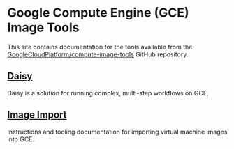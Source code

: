 # Google Compute Engine (GCE) Image Tools

This site contains documentation for the tools available from the
[GoogleCloudPlatform/compute-image-tools](https://github.com/GoogleCloudPlatform/compute-image-tools)
GitHub repository.

## [Daisy](daisy.md)

Daisy is a solution for running complex, multi-step workflows on GCE.

## [Image Import](image-import.md)

Instructions and tooling documentation for importing virtual machine images
into GCE.
